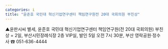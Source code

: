 ```yaml
---
categories: i
title: "윤준호 국민대 혁신기업연구센터 책임연구원전 20대 국회의원 부친상"
---
```

▲윤판시씨 별세, 윤준호 국민대 혁신기업연구센터 책임연구원(전 20대 국회의원) 부친상 = 2일, 부산시민장례식장 2층 VIP실, 발인 5일 오전 7시 30분, 부산 영락공원·정수사 ☎ 051-636-4444